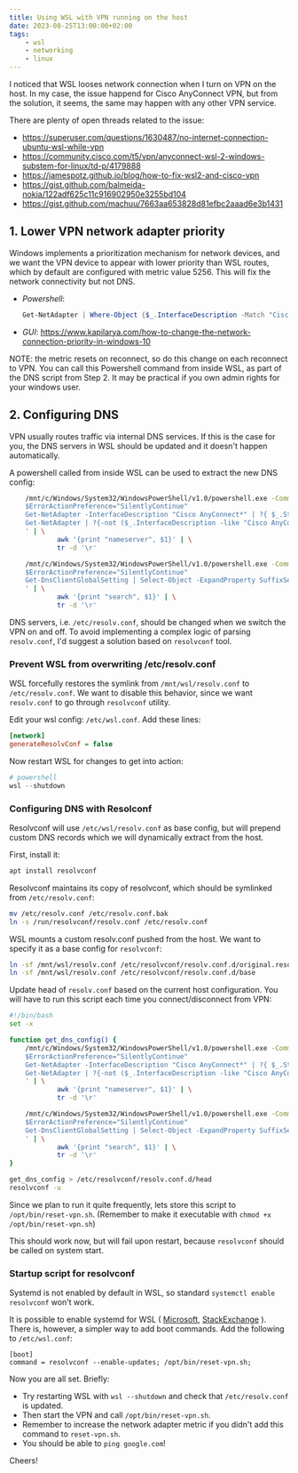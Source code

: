 ```yaml
---
title: Using WSL with VPN running on the host
date: 2023-08-25T13:00:00+02:00
tags:
    - wsl
    - networking
    - linux
---
```


I noticed that WSL looses network connection when I turn on VPN on the host.
In my case, the issue happend for Cisco AnyConnect VPN, but from the solution, it seems,
the same may happen with any other VPN service.

There are plenty of open threads related to the issue:

* https://superuser.com/questions/1630487/no-internet-connection-ubuntu-wsl-while-vpn
* https://community.cisco.com/t5/vpn/anyconnect-wsl-2-windows-substem-for-linux/td-p/4179888
* https://jamespotz.github.io/blog/how-to-fix-wsl2-and-cisco-vpn
* https://gist.github.com/balmeida-nokia/122adf625c11c916902950e3255bd104
* https://gist.github.com/machuu/7663aa653828d81efbc2aaad6e3b1431

## 1. Lower VPN network adapter priority

Windows implements a prioritization mechanism for network devices,
and we want the VPN device to appear with lower priority than WSL routes, which by default are configured with metric value 5256.
This will fix the network connectivity but not DNS.

- _Powershell_:
    ```powershell
    Get-NetAdapter | Where-Object {$_.InterfaceDescription -Match "Cisco AnyConnect"} | Set-NetIPInterface -InterfaceMetric 6000
    ```

- _GUI_: https://www.kapilarya.com/how-to-change-the-network-connection-priority-in-windows-10

NOTE: the metric resets on reconnect, so do this change on each reconnect to VPN.
You can call this Powershell command from inside WSL, as part of the DNS script from Step 2.
It may be practical if you own admin rights for your windows user.

## 2. Configuring DNS

VPN usually routes traffic via internal DNS services.
If this is the case for you, the DNS servers in WSL should be updated and it doesn't happen automatically.

A powershell called from inside WSL can be used to extract the new DNS config:

```bash
    /mnt/c/Windows/System32/WindowsPowerShell/v1.0/powershell.exe -Command '
    $ErrorActionPreference="SilentlyContinue"
    Get-NetAdapter -InterfaceDescription "Cisco AnyConnect*" | ?{ $_.Status -eq "Up" } | Get-DnsClientServerAddress | Select -ExpandProperty ServerAddresses
    Get-NetAdapter | ?{-not ($_.InterfaceDescription -like "Cisco AnyConnect*") -and ($_.Status -eq "Up") } | Get-DnsClientServerAddress | Select -ExpandProperty ServerAddresses
    ' | \
            awk '{print "nameserver", $1}' | \
            tr -d '\r'

    /mnt/c/Windows/System32/WindowsPowerShell/v1.0/powershell.exe -Command '
    $ErrorActionPreference="SilentlyContinue"
    Get-DnsClientGlobalSetting | Select-Object -ExpandProperty SuffixSearchList
    ' | \
            awk '{print "search", $1}' | \
            tr -d '\r'
```

DNS servers, i.e. `/etc/resolv.conf`, should be changed when we switch the VPN on and off.
To avoid implementing a complex logic of parsing `resolv.conf`, I'd suggest a solution based on `resolvconf` tool.

### Prevent WSL from overwriting /etc/resolv.conf

WSL forcefully restores the symlink from `/mnt/wsl/resolv.conf` to `/etc/resolv.conf`.
We want to disable this behavior, since we want `resolv.conf` to go through `resolvconf` utility.

Edit your wsl config: `/etc/wsl.conf`. Add these lines:

```ini
[network]
generateResolvConf = false
```

Now restart WSL for changes to get into action:

```powershell
# powershell
wsl --shutdown
```

### Configuring DNS with Resolconf

Resolvconf will use `/etc/wsl/resolv.conf` as base config,
but will prepend custom DNS records which we will dynamically extract from the host.

First, install it:

```bash
apt install resolvconf
```

Resolvconf maintains its copy of resolvconf, which should be symlinked from `/etc/resolv.conf`:

```bash
mv /etc/resolv.conf /etc/resolv.conf.bak
ln -s /run/resolvconf/resolv.conf /etc/resolv.conf
```

WSL mounts a custom resolv.conf pushed from the host. We want to specify it as a base config for `resolvconf`:

```bash
ln -sf /mnt/wsl/resolv.conf /etc/resolvconf/resolv.conf.d/original.resolvconf
ln -sf /mnt/wsl/resolv.conf /etc/resolvconf/resolv.conf.d/base
```

Update head of `resolv.conf` based on the current host configuration.
You will have to run this script each time you connect/disconnect from VPN:

```bash
#!/bin/bash
set -x

function get_dns_config() {
    /mnt/c/Windows/System32/WindowsPowerShell/v1.0/powershell.exe -Command '
    $ErrorActionPreference="SilentlyContinue"
    Get-NetAdapter -InterfaceDescription "Cisco AnyConnect*" | ?{ $_.Status -eq "Up" } | Get-DnsClientServerAddress | Select -ExpandProperty ServerAddresses
    Get-NetAdapter | ?{-not ($_.InterfaceDescription -like "Cisco AnyConnect*") -and ($_.Status -eq "Up") } | Get-DnsClientServerAddress | Select -ExpandProperty ServerAddresses
    ' | \
            awk '{print "nameserver", $1}' | \
            tr -d '\r'

    /mnt/c/Windows/System32/WindowsPowerShell/v1.0/powershell.exe -Command '
    $ErrorActionPreference="SilentlyContinue"
    Get-DnsClientGlobalSetting | Select-Object -ExpandProperty SuffixSearchList
    ' | \
            awk '{print "search", $1}' | \
            tr -d '\r'
}

get_dns_config > /etc/resolvconf/resolv.conf.d/head
resolvconf -u
```

Since we plan to run it quite frequently, lets store this script to `/opt/bin/reset-vpn.sh`.
(Remember to make it executable with `chmod +x /opt/bin/reset-vpn.sh`)

This should work now, but will fail upon restart, because `resolvconf` should be called on system start.


### Startup script for resolvconf

Systemd is not enabled by default in WSL, so standard `systemctl enable resolvconf` won't work.

It is possible to enable systemd for WSL (
[Microsoft](https://devblogs.microsoft.com/commandline/systemd-support-is-now-available-in-wsl/),
[StackExchange](https://superuser.com/a/1685207)
). There is, however, a simpler way to add boot commands. Add the following to `/etc/wsl.conf`:

```init
[boot]
command = resolvconf --enable-updates; /opt/bin/reset-vpn.sh;
```

Now you are all set. Briefly:

* Try restarting WSL with `wsl --shutdown` and check that `/etc/resolv.conf` is updated.
* Then start the VPN and call `/opt/bin/reset-vpn.sh`.
* Remember to increase the network adapter metric if you didn't add this command to `reset-vpn.sh`.
* You should be able to `ping google.com`!

Cheers!
